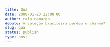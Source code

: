 ```yaml
---
title: Quá
date: 2008-01-23 22:00:00
author: rafa.camargo
debate: A seleção brasileira perdeu o charme?
slug: qua
status: publish 
type: post
---
```



